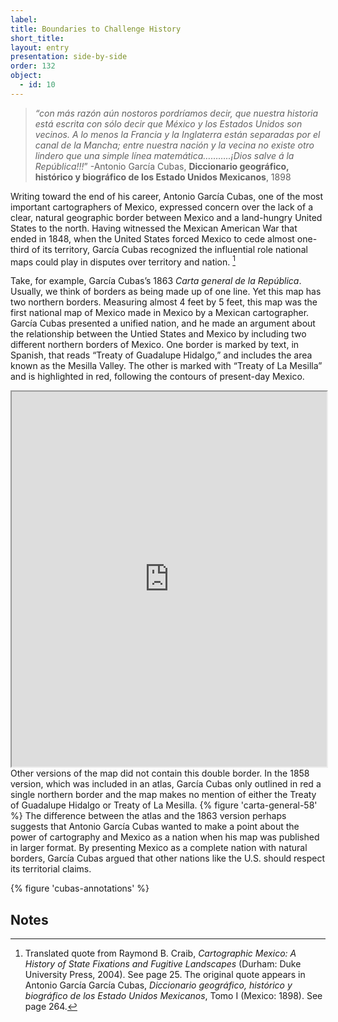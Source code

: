 ```yaml
---
label: 
title: Boundaries to Challenge History
short_title: 
layout: entry
presentation: side-by-side
order: 132
object:
  - id: 10
---
```

> *“con más razón aún nostoros pordríamos decir, que nuestra historia está escrita con sólo decir que México y los Estados Unidos son vecinos. A lo menos la Francia y la Inglaterra están separadas por el canal de la Mancha; entre nuestra nación y la vecina no existe otro lindero que una simple línea matemática………..¡Dios salve á la República!!!*” -Antonio García Cubas, **Diccionario geográfico, histórico y biográfico de los Estado Unidos Mexicanos**, 1898

Writing toward the end of his career, Antonio García Cubas, one of the most important cartographers of Mexico, expressed concern over the lack of a clear, natural geographic border between Mexico and a land-hungry United States to the north. Having witnessed the Mexican American War that ended in 1848, when the United States forced Mexico to cede almost one-third of its territory, García Cubas recognized the influential role national maps could play in disputes over territory and nation. [^1] 

Take, for example, García Cubas’s 1863 *Carta general de la República*. Usually, we think of borders as being made up of one line. Yet this map has two northern borders. Measuring almost 4 feet by 5 feet, this map was the first national map of Mexico made in Mexico by a Mexican cartographer. García Cubas presented a unified nation, and he made an argument about the relationship between the Untied States and Mexico by including two different northern borders of Mexico. One border is marked by text, in Spanish, that reads “Treaty of Guadalupe Hidalgo,” and includes the area known as the Mesilla Valley. The other is marked with “Treaty of La Mesilla” and is highlighted in red, following the contours of present-day Mexico.
<iframe width="100%" height="600" src="https://storiiies.cogapp.com/embed/0d6rb/Carta-General" title="Carta General"></iframe>
Other versions of the map did not contain this double border. In the 1858 version, which was included in an atlas, García Cubas only outlined in red a single northern border and the map makes no mention of either the Treaty of Guadalupe Hidalgo or Treaty of La Mesilla. {% figure 'carta-general-58' %} The difference between the atlas and the 1863 version perhaps suggests that Antonio García Cubas wanted to make a point about the power of cartography and Mexico as a nation when his map was published in larger format. By presenting Mexico as a complete nation with natural borders, García Cubas argued that other nations like the U.S. should respect its territorial claims.

  {% figure 'cubas-annotations' %}

## Notes  

[^1]: Translated quote from Raymond B. Craib, *Cartographic Mexico: A History of State Fixations and Fugitive Landscapes* (Durham: Duke University Press, 2004). See page 25. The original quote appears in Antonio García García Cubas, *Diccionario geográfico, histórico y biográfico de los Estado Unidos Mexicanos*, Tomo I (Mexico: 1898). See page 264.	 

[^2]: Craib, *Cartographic Mexico*. Ricardo Padrón, *The Spacious Word: Cartography, Literature and Empire in Early Modern Spain* (Chicago: University of Chicago press, 2004). Details on Gadsden Purchase and railroads from Torsten Kathke, *Wires That Bind: Nation, Region, and Technology in the Southwestern United States, 1854–1920* (Bielefeld, Germany: transcript Verlag, 2017).  
